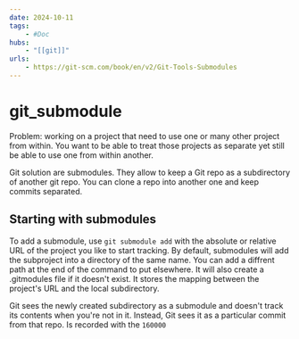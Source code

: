 ```yaml
---
date: 2024-10-11
tags:
    - #Doc
hubs:
    - "[[git]]"
urls:
    - https://git-scm.com/book/en/v2/Git-Tools-Submodules
---
```


# git_submodule 

Problem: working on a project that need to use one or many other project from within. You want to be able to treat those projects as separate yet still be able to use one from within another.

Git solution are submodules. They allow to keep a Git repo as a subdirectory of another git repo. You can clone a repo into another one and keep commits separated.

## Starting with submodules

To add a submodule, use ```git submodule add``` with the absolute or relative URL of the project you like to start tracking. 
By default, submodules will add the subproject into a directory of the same name. You can add a diffrent path at the end of the command to put elsewhere.
It will also create a .gitmodules file if it doesn't exist. It stores the mapping between the project's URL and the local subdirectory.

Git sees the newly created subdirectory as a submodule and doesn't track its contents when you're not in it. Instead, Git sees it as a particular commit from that repo.
Is recorded with the `160000`
